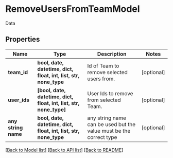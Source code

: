 # RemoveUsersFromTeamModel

Data

## Properties
Name | Type | Description | Notes
------------ | ------------- | ------------- | -------------
**team_id** | **bool, date, datetime, dict, float, int, list, str, none_type** | Id of Team to remove selected users from. | [optional] 
**user_ids** | **[bool, date, datetime, dict, float, int, list, str, none_type]** | User Ids to remove from selected Team. | [optional] 
**any string name** | **bool, date, datetime, dict, float, int, list, str, none_type** | any string name can be used but the value must be the correct type | [optional]

[[Back to Model list]](../README.md#documentation-for-models) [[Back to API list]](../README.md#documentation-for-api-endpoints) [[Back to README]](../README.md)


